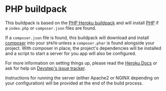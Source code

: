 # PHP buildpack

This buildpack is based on the [PHP Heroku buildpack](https://github.com/heroku/heroku-buildpack-php)
and will install [PHP](https://php.net/) if a `index.php` or `composer.json` files
are found.

If a `composer.json` file is found, this buildpack will download and install [composer](https://getcomposer.org/)
into your `$PATH` unless a `composer.phar` is found alongside your project. With
composer in place, the project's dependencies will be installed and a script to
start a server for you app will also be configured.

For more information on setting things up, please read the [Heroku Docs](https://devcenter.heroku.com/categories/php)
or ask for help on [Devstep's issue tracker](https://github.com/fgrehm/devstep/issues).

Instructions for running the server (either Apache2 or NGINX depending on your
configuration) will be provided at the end of the build process.
